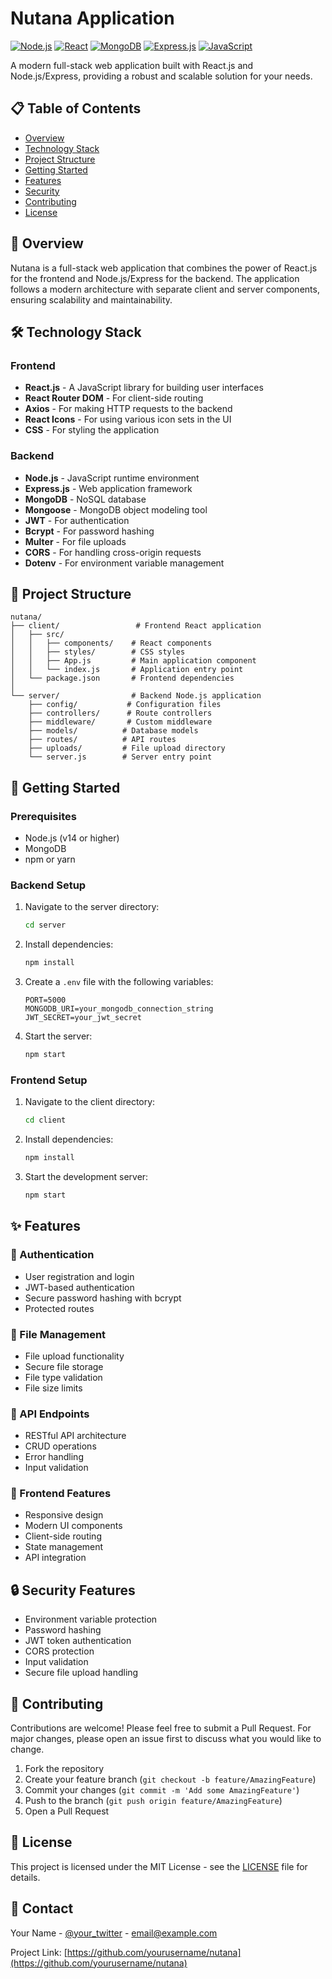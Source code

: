 # Nutana Application

[![Node.js](https://img.shields.io/badge/Node.js-43853D?style=for-the-badge&logo=node.js&logoColor=white)](https://nodejs.org/)
[![React](https://img.shields.io/badge/React-20232A?style=for-the-badge&logo=react&logoColor=61DAFB)](https://reactjs.org/)
[![MongoDB](https://img.shields.io/badge/MongoDB-4EA94B?style=for-the-badge&logo=mongodb&logoColor=white)](https://www.mongodb.com/)
[![Express.js](https://img.shields.io/badge/Express.js-404D59?style=for-the-badge)](https://expressjs.com/)
[![JavaScript](https://img.shields.io/badge/JavaScript-F7DF1E?style=for-the-badge&logo=javascript&logoColor=black)](https://www.javascript.com/)

A modern full-stack web application built with React.js and Node.js/Express, providing a robust and scalable solution for your needs.

## 📋 Table of Contents
- [Overview](#overview)
- [Technology Stack](#technology-stack)
- [Project Structure](#project-structure)
- [Getting Started](#getting-started)
- [Features](#features)
- [Security](#security)
- [Contributing](#contributing)
- [License](#license)

## 🚀 Overview
Nutana is a full-stack web application that combines the power of React.js for the frontend and Node.js/Express for the backend. The application follows a modern architecture with separate client and server components, ensuring scalability and maintainability.

## 🛠️ Technology Stack

### Frontend
- **React.js** - A JavaScript library for building user interfaces
- **React Router DOM** - For client-side routing
- **Axios** - For making HTTP requests to the backend
- **React Icons** - For using various icon sets in the UI
- **CSS** - For styling the application

### Backend
- **Node.js** - JavaScript runtime environment
- **Express.js** - Web application framework
- **MongoDB** - NoSQL database
- **Mongoose** - MongoDB object modeling tool
- **JWT** - For authentication
- **Bcrypt** - For password hashing
- **Multer** - For file uploads
- **CORS** - For handling cross-origin requests
- **Dotenv** - For environment variable management

## 📁 Project Structure

```
nutana/
├── client/                 # Frontend React application
│   ├── src/
│   │   ├── components/    # React components
│   │   ├── styles/        # CSS styles
│   │   ├── App.js         # Main application component
│   │   └── index.js       # Application entry point
│   └── package.json       # Frontend dependencies
│
└── server/                # Backend Node.js application
    ├── config/           # Configuration files
    ├── controllers/      # Route controllers
    ├── middleware/       # Custom middleware
    ├── models/          # Database models
    ├── routes/          # API routes
    ├── uploads/         # File upload directory
    └── server.js        # Server entry point
```

## 🚀 Getting Started

### Prerequisites
- Node.js (v14 or higher)
- MongoDB
- npm or yarn

### Backend Setup
1. Navigate to the server directory:
   ```bash
   cd server
   ```
2. Install dependencies:
   ```bash
   npm install
   ```
3. Create a `.env` file with the following variables:
   ```env
   PORT=5000
   MONGODB_URI=your_mongodb_connection_string
   JWT_SECRET=your_jwt_secret
   ```
4. Start the server:
   ```bash
   npm start
   ```

### Frontend Setup
1. Navigate to the client directory:
   ```bash
   cd client
   ```
2. Install dependencies:
   ```bash
   npm install
   ```
3. Start the development server:
   ```bash
   npm start
   ```

## ✨ Features

### 🔐 Authentication
- User registration and login
- JWT-based authentication
- Secure password hashing with bcrypt
- Protected routes

### 📁 File Management
- File upload functionality
- Secure file storage
- File type validation
- File size limits

### 🔌 API Endpoints
- RESTful API architecture
- CRUD operations
- Error handling
- Input validation

### 🎨 Frontend Features
- Responsive design
- Modern UI components
- Client-side routing
- State management
- API integration

## 🔒 Security Features
- Environment variable protection
- Password hashing
- JWT token authentication
- CORS protection
- Input validation
- Secure file upload handling

## 🤝 Contributing
Contributions are welcome! Please feel free to submit a Pull Request. For major changes, please open an issue first to discuss what you would like to change.

1. Fork the repository
2. Create your feature branch (`git checkout -b feature/AmazingFeature`)
3. Commit your changes (`git commit -m 'Add some AmazingFeature'`)
4. Push to the branch (`git push origin feature/AmazingFeature`)
5. Open a Pull Request

## 📝 License
This project is licensed under the MIT License - see the [LICENSE](LICENSE) file for details.

## 📧 Contact
Your Name - [@your_twitter](https://twitter.com/your_twitter) - email@example.com

Project Link: [https://github.com/yourusername/nutana](https://github.com/yourusername/nutana)


